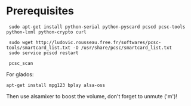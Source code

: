 Prerequisites
=============

```
 sudo apt-get install python-serial python-pyscard pcscd pcsc-tools python-lxml python-crypto curl

 sudo wget http://ludovic.rousseau.free.fr/softwares/pcsc-tools/smartcard_list.txt -O /usr/share/pcsc/smartcard_list.txt
 sudo service pcscd restart

 pcsc_scan
```

For glados:

```
apt-get install mpg123 bplay alsa-oss
```

Then use alsamixer to boost the volume, don't forget to unmute ('m')!
